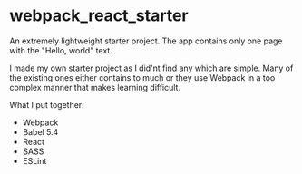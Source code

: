# webpack_react_starter
An extremely lightweight starter project. The app contains only one page with the "Hello, world" text.

I made my own starter project as I did'nt find any which are simple. Many of the existing ones either contains to much or they use Webpack in a too complex manner that makes learning difficult.

What I put together:

- Webpack
- Babel 5.4
- React
- SASS
- ESLint
